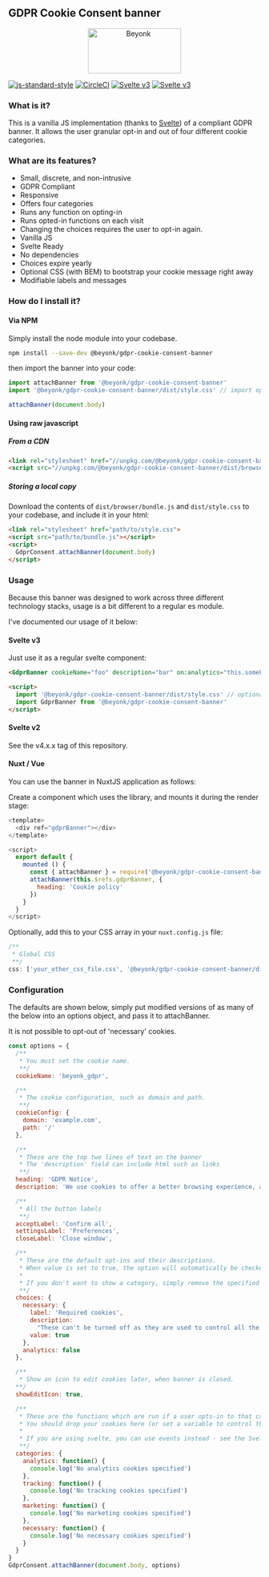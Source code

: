 ## GDPR Cookie Consent banner

<p align="center">
  <img width="186" height="90" src="https://user-images.githubusercontent.com/218949/44782765-377e7c80-ab80-11e8-9dd8-fce0e37c235b.png" alt="Beyonk" />
</p>

[![js-standard-style](https://img.shields.io/badge/code%20style-standard-brightgreen.svg)](http://standardjs.com) [![CircleCI](https://circleci.com/gh/beyonk-adventures/gdpr-cookie-consent-banner.svg?style=shield)](https://circleci.com/gh/beyonk-adventures/gdpr-cookie-consent-banner) [![Svelte v3](https://img.shields.io/badge/svelte-v2-orange.svg)](https://v2.svelte.dev) [![Svelte v3](https://img.shields.io/badge/svelte-v3-blueviolet.svg)](https://svelte.dev)

### What is it?

This is a vanilla JS implementation (thanks to [Svelte](http://svelte.dev)) of a compliant GDPR banner. It allows the user granular opt-in and out of four different cookie categories.

### What are its features?

* Small, discrete, and non-intrusive
* GDPR Compliant
* Responsive
* Offers four categories
* Runs any function on opting-in
* Runs opted-in functions on each visit
* Changing the choices requires the user to opt-in again.
* Vanilla JS
* Svelte Ready
* No dependencies
* Choices expire yearly
* Optional CSS (with BEM) to bootstrap your cookie message right away
* Modifiable labels and messages

### How do I install it?

#### Via NPM

Simply install the node module into your codebase.

```bash
npm install --save-dev @beyonk/gdpr-cookie-consent-banner
```

then import the banner into your code:

```js
import attachBanner from '@beyonk/gdpr-cookie-consent-banner'
import '@beyonk/gdpr-cookie-consent-banner/dist/style.css' // import optional styles

attachBanner(document.body)
```

#### Using raw javascript

##### From a CDN

```html
<link rel="stylesheet" href="//unpkg.com/@beyonk/gdpr-cookie-consent-banner/dist/style.css">
<script src="//unpkg.com/@beyonk/gdpr-cookie-consent-banner/dist/browser/bundle.min.js"></script>
```

##### Storing a local copy

Download the contents of `dist/browser/bundle.js` and `dist/style.css` to your codebase, and include it in your html:

```html
<link rel="stylesheet" href="path/to/style.css">
<script src="path/to/bundle.js"></script>
<script>
  GdprConsent.attachBanner(document.body)
</script>
```

### Usage

Because this banner was designed to work across three different technology stacks, usage is a bit different to a regular es module.

I've documented our usage of it below:

#### Svelte v3

Just use it as a regular svelte component:

```html
<GdprBanner cookieName="foo" description="bar" on:analytics="this.someFunction()" />

<script>
  import '@beyonk/gdpr-cookie-consent-banner/dist/style.css' // optional, you can also define your own styles
  import GdprBanner from '@beyonk/gdpr-cookie-consent-banner'
</script>
```

#### Svelte v2

See the v4.x.x tag of this repository.

#### Nuxt / Vue

You can use the banner in NuxtJS application as follows:

Create a component which uses the library, and mounts it during the render stage:
```js
<template>
  <div ref="gdprBanner"></div>
</template>

<script>
  export default {
    mounted () {
      const { attachBanner } = require('@beyonk/gdpr-cookie-consent-banner/dist/esm/bundle.js')
      attachBanner(this.$refs.gdprBanner, {
        heading: 'Cookie policy'
      })
    }
  }
</script>
```

Optionally, add this to your CSS array in your `nuxt.config.js` file:
```js
/**
 * Global CSS
 **/
css: ['your_other_css_file.css', '@beyonk/gdpr-cookie-consent-banner/dist/style.css'],
```

### Configuration

The defaults are shown below, simply put modified versions of as many of the below into an options object, and pass it to attachBanner.

It is not possible to opt-out of 'necessary' cookies.

```js
const options = {
  /**
   * You must set the cookie name.
   **/
  cookieName: 'beyonk_gdpr',

  /**
   * The cookie configuration, such as domain and path.
   **/
  cookieConfig: {
    domain: 'example.com',
    path: '/'
  },

  /**
   * These are the top two lines of text on the banner
   * The 'description' field can include html such as links
   **/
  heading: 'GDPR Notice',
  description: 'We use cookies to offer a better browsing experience, analyze site traffic, personalize content, and serve targeted advertisements. Please review our <a href="/privacy-policy">privacy policy page</a>. By clicking accept, you consent to our privacy policy & use of cookies.',

  /**
   * All the button labels
   **/
  acceptLabel: 'Confirm all',
  settingsLabel: 'Preferences',
  closeLabel: 'Close window',

  /**
   * These are the default opt-ins and their descriptions.
   * When value is set to true, the option will automatically be checked on load.
   *
   * If you don't want to show a category, simply remove the specified key from this object.
   **/
  choices: {
    necessary: {
      label: 'Required cookies',
      description:
        "These can't be turned off as they are used to control all the other cookies",
      value: true
    },
    analytics: false
  },

  /**
   * Show an icon to edit cookies later, when banner is closed.
  **/
  showEditIcon: true,

  /**
   * These are the functions which are run if a user opts-in to that category.
   * You should drop your cookies here (or set a variable to control the later dropping of cookies.
   *
   * If you are using svelte, you can use events instead - see the Svelte section below.
   **/
  categories: {
    analytics: function() {
      console.log('No analytics cookies specified')
    },
    tracking: function() {
      console.log('No tracking cookies specified')
    },
    marketing: function() {
      console.log('No marketing cookies specified')
    },
    necessary: function() {
      console.log('No necessary cookies specified')
    }
  }
}
GdprConsent.attachBanner(document.body, options)
```
